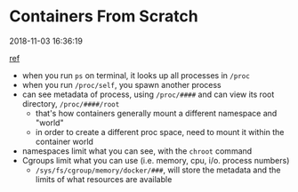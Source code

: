 # Containers From Scratch

2018-11-03 16:36:19

[ref](https://www.youtube.com/watch?v=8fi7uSYlOdc)

- when you run `ps` on terminal, it looks up all processes in `/proc`
- when you run `/proc/self`, you spawn another process
- can see metadata of process, using `/proc/####` and can view its root directory, `/proc/####/root`
  - that's how containers generally mount a different namespace and "world" 
  - in order to create a different proc space, need to mount it within the container world
- namespaces limit what you can see, with the `chroot` command
- Cgroups limit what you can use (i.e. memory, cpu, i/o. process numbers)
  - `/sys/fs/cgroup/memory/docker/###`, will store the metadata and the limits of what resources are available